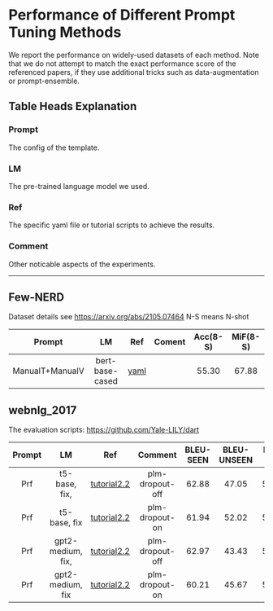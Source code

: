# Performance of Different Prompt Tuning Methods

We report the performance on widely-used datasets of each method.
Note that we do not attempt to match the exact performance score of
the referenced papers, if they use additional tricks such as data-augmentation
or prompt-ensemble. 

## Table Heads Explanation
### Prompt
The config of the template.
### LM
The pre-trained language model we used.
### Ref
The specific yaml file or tutorial scripts to
achieve the results.
### Comment
Other noticable aspects of the experiments.


-------

## Few-NERD

Dataset details see https://arxiv.org/abs/2105.07464
N-S means N-shot

|Prompt| LM| Ref |Coment | Acc(8-S) | MiF(8-S)|
|:------:|:------------:|:------------:|:-------:|:---------:|:-----------:|
|ManualT+ManualV| bert-base-cased|[yaml](../referenced_yamls/1107032409468965.yaml)| | 55.30| 67.88|




## webnlg_2017
The evaluation scripts: https://github.com/Yale-LILY/dart

| Prompt |      LM      |      Ref     | Comment | BLEU-SEEN | BLEU-UNSEEN | BLEU-ALL |
|:------:|:------------:|:------------:|:-------:|:---------:|:-----------:|:--------:|
|   Prf  | t5-base, fix, | [tutorial2.2](../tutorial/2.2_conditional_generation.py) |    plm-dropout-off      |   62.88   |    47.05    |   55.79  |
|   Prf  | t5-base, fix | [tutorial2.2](../tutorial/2.2_conditional_generation.py) |   plm-dropout-on      |   61.94   |    52.02    |   57.41  |
|    Prf |  gpt2-medium, fix,  |  [tutorial2.2](../tutorial/2.2_conditional_generation.py)    |  plm-dropout-off |    62.97       |    43.43     |      54.21     |
|    Prf |  gpt2-medium, fix |   [tutorial2.2](../tutorial/2.2_conditional_generation.py)   |  plm-dropout-on  |    60.21       |    45.67     |     53.66     |
